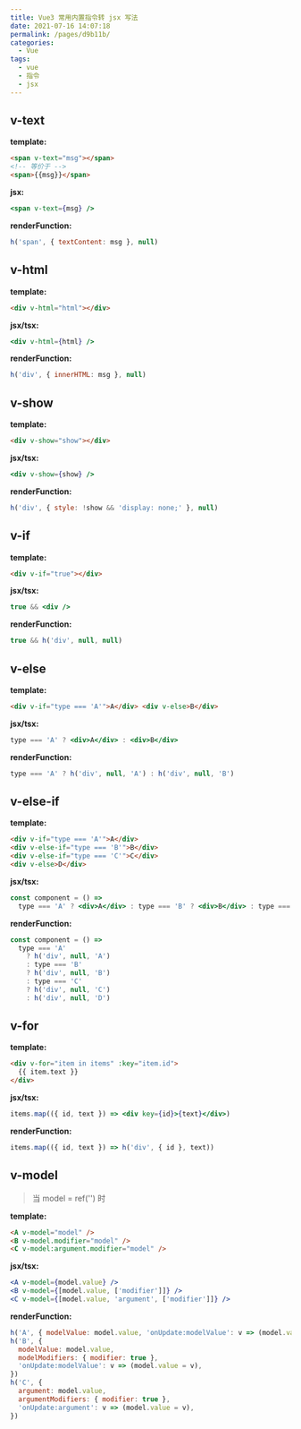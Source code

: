 ```yaml
---
title: Vue3 常用内置指令转 jsx 写法
date: 2021-07-16 14:07:18
permalink: /pages/d9b11b/
categories:
  - Vue
tags:
  - vue
  - 指令
  - jsx
---
```


## v-text

**template:**

```html
<span v-text="msg"></span>
<!-- 等价于 -->
<span>{{msg}}</span>
```

**jsx:**

```jsx
<span v-text={msg} />
```

**renderFunction:**

```jsx
h('span', { textContent: msg }, null)
```

<!-- more -->

## v-html

**template:**

```html
<div v-html="html"></div>
```

**jsx/tsx:**

```jsx
<div v-html={html} />
```

**renderFunction:**

```jsx
h('div', { innerHTML: msg }, null)
```

## v-show

**template:**

```html
<div v-show="show"></div>
```

**jsx/tsx:**

```jsx
<div v-show={show} />
```

**renderFunction:**

```jsx
h('div', { style: !show && 'display: none;' }, null)
```

## v-if

**template:**

```html
<div v-if="true"></div>
```

**jsx/tsx:**

```jsx
true && <div />
```

**renderFunction:**

```jsx
true && h('div', null, null)
```

## v-else

**template:**

```html
<div v-if="type === 'A'">A</div> <div v-else>B</div>
```

**jsx/tsx:**

```jsx
type === 'A' ? <div>A</div> : <div>B</div>
```

**renderFunction:**

```jsx
type === 'A' ? h('div', null, 'A') : h('div', null, 'B')
```

## v-else-if

**template:**

```html
<div v-if="type === 'A'">A</div>
<div v-else-if="type === 'B'">B</div>
<div v-else-if="type === 'C'">C</div>
<div v-else>D</div>
```

**jsx/tsx:**

```jsx
const component = () =>
  type === 'A' ? <div>A</div> : type === 'B' ? <div>B</div> : type === 'C' ? <div>C</div> : <div>D</div>
```

**renderFunction:**

```jsx
const component = () =>
  type === 'A'
    ? h('div', null, 'A')
    : type === 'B'
    ? h('div', null, 'B')
    : type === 'C'
    ? h('div', null, 'C')
    : h('div', null, 'D')
```

## v-for

**template:**

```html
<div v-for="item in items" :key="item.id">
  {{ item.text }}
</div>
```

**jsx/tsx:**

```jsx
items.map(({ id, text }) => <div key={id}>{text}</div>)
```

**renderFunction:**

```jsx
items.map(({ id, text }) => h('div', { id }, text))
```

## v-model

> 当 model = ref('') 时

**template:**

```html
<A v-model="model" />
<B v-model.modifier="model" />
<C v-model:argument.modifier="model" />
```

**jsx/tsx:**

```jsx
<A v-model={model.value} />
<B v-model={[model.value, ['modifier']]} />
<C v-model={[model.value, 'argument', ['modifier']]} />
```

**renderFunction:**

```jsx
h('A', { modelValue: model.value, 'onUpdate:modelValue': v => (model.value = v) })
h('B', {
  modelValue: model.value,
  modelModifiers: { modifier: true },
  'onUpdate:modelValue': v => (model.value = v),
})
h('C', {
  argument: model.value,
  argumentModifiers: { modifier: true },
  'onUpdate:argument': v => (model.value = v),
})
```